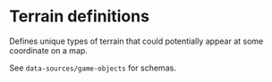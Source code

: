 # Terrain definitions

Defines unique types of terrain that could potentially appear at some coordinate on a map.

See `data-sources/game-objects` for schemas.
